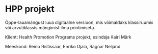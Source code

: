# HPP projekt
Õppe-lauamängust luua digitaalne versioon, mis võimaldaks klassiruumis või arvutiklassis mängimist ilma printimiseta.

Klient: Health Promotion Programs projekt, esindaja Kairi Märk

Meeskond: Reino Ristissaar, Enriko Ojala, Ragnar Neljand
